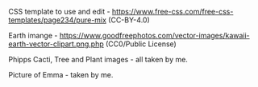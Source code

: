CSS template to use and edit - https://www.free-css.com/free-css-templates/page234/pure-mix (CC-BY-4.0)

Earth imange - https://www.goodfreephotos.com/vector-images/kawaii-earth-vector-clipart.png.php (CC0/Public License)

Phipps Cacti, Tree and Plant images - all taken by me. 

Picture of Emma - taken by me. 

